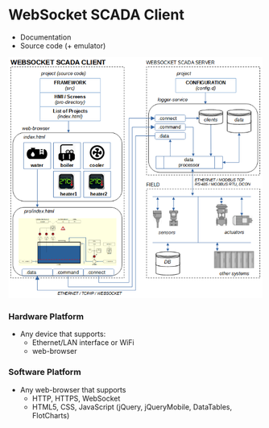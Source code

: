 # WebSocket SCADA Client

- Documentation
- Source code (+ emulator)

![scheme](./images/scheme.png)

### Hardware Platform

- Any device that supports:
  - Ethernet/LAN interface or WiFi
  - web-browser

### Software Platform

- Any web-browser that supports
  - HTTP, HTTPS, WebSocket
  - HTML5, CSS, JavaScript (jQuery, jQueryMobile, DataTables, FlotCharts)

